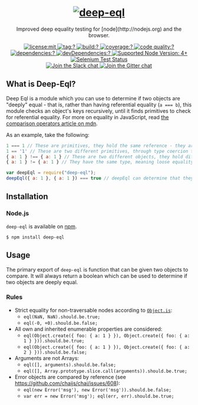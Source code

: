 <h1 align=center>
  <a href="http://chaijs.com" title="Chai Documentation">
    <img alt="deep-eql" src="https://raw.githubusercontent.com/chaijs/deep-eql/add-deep-eql-logo-readme/deep-eql-logo.svg"/>
  </a>
</h1>

<p align=center>
  Improved deep equality testing for [node](http://nodejs.org) and the browser.
</p>

<p align=center>
  <a href="./LICENSE">
    <img
      alt="license:mit"
      src="https://img.shields.io/badge/license-mit-green.svg?style=flat-square"
    />
  </a><a href="https://github.com/chaijs/deep-eql/releases">
    <img
      alt="tag:?"
      src="https://img.shields.io/github/tag/chaijs/deep-eql.svg?style=flat-square"
    />
  </a><a href="https://travis-ci.org/chaijs/deep-eql">
    <img
      alt="build:?"
      src="https://img.shields.io/travis/chaijs/deep-eql/master.svg?style=flat-square"
    />
  </a><a href="https://coveralls.io/r/chaijs/deep-eql">
    <img
      alt="coverage:?"
      src="https://img.shields.io/coveralls/chaijs/deep-eql/master.svg?style=flat-square"
    />
  </a><a href="https://www.npmjs.com/packages/deep-eql">
    <img
      alt="code quality:?"
      src="https://img.shields.io/codacy/6de187aa62274dbea6e69a3c27e798da.svg?style=flat-square"
    />
  </a><a href="https://www.npmjs.com/packages/deep-eql">
    <img
      alt="dependencies:?"
      src="https://img.shields.io/npm/dm/deep-eql.svg?style=flat-square"
    />
  </a><a href="">
    <img
      alt="devDependencies:?"
      src="https://img.shields.io/david/chaijs/deep-eql.svg?style=flat-square"
    />
  </a><a href="https://github.com/nodejs/LTS#lts-schedule1">
    <img
      alt="Supported Node Version: 4+"
      src="https://img.shields.io/badge/node-4+-43853d.svg?style=flat-square"
    />
  </a>
  <br/>
  <a href="https://saucelabs.com/u/chaijs-deep-eql">
    <img
      alt="Selenium Test Status"
      src="https://saucelabs.com/browser-matrix/chaijs-deep-eql.svg"
    />
  </a>
  <br>
  <a href="https://chai-slack.herokuapp.com/">
    <img
      alt="Join the Slack chat"
      src="https://img.shields.io/badge/slack-join%20chat-E2206F.svg?style=flat-square"
    />
  </a>
  <a href="https://gitter.im/chaijs/deep-eql">
    <img
      alt="Join the Gitter chat"
      src="https://img.shields.io/badge/gitter-join%20chat-D0104D.svg?style=flat-square"
    />
  </a>
</p>

## What is Deep-Eql?

Deep Eql is a module which you can use to determine if two objects are "deeply" equal - that is, rather than having referential equality (`a === b`), this module checks an object's keys recursively, until it finds primitives to check for referential equality. For more on equality in JavaScript, read [the comparison operators article on mdn](https://developer.mozilla.org/en-US/docs/Web/JavaScript/Reference/Operators/Comparison_Operators).

As an example, take the following:

```js
1 === 1 // These are primitives, they hold the same reference - they are strictly equal
1 == '1' // These are two different primitives, through type coercion they hold the same value - they are loosely equal
{ a: 1 } !== { a: 1 } // These are two different objects, they hold different references and so are not strictly equal - even though they hold the same values inside
{ a: 1 } != { a: 1 } // They have the same type, meaning loose equality performs the same check as strict equality - they are still not equal.

var deepEql = require("deep-eql");
deepEql({ a: 1 }, { a: 1 }) === true // deepEql can determine that they share the same keys and those keys share the same values, therefore they are deeply equal!
```

## Installation

### Node.js

`deep-eql` is available on [npm](http://npmjs.org).

    $ npm install deep-eql

## Usage

The primary export of `deep-eql` is function that can be given two objects to compare. It will always return a boolean which can be used to determine if two objects are deeply equal.

### Rules

- Strict equality for non-traversable nodes according to [`Object.is`](https://developer.mozilla.org/en-US/docs/Web/JavaScript/Reference/Global_Objects/Object/is):
  - `eql(NaN, NaN).should.be.true;`
  - `eql(-0, +0).should.be.false;`
- All own and inherited enumerable properties are considered:
  - `eql(Object.create({ foo: { a: 1 } }), Object.create({ foo: { a: 1 } })).should.be.true;`
  - `eql(Object.create({ foo: { a: 1 } }), Object.create({ foo: { a: 2 } })).should.be.false;`
- Arguments are not Arrays:
  - `eql([], arguments).should.be.false;`
  - `eql([], Array.prototype.slice.call(arguments)).should.be.true;`
- Error objects are compared by reference (see https://github.com/chaijs/chai/issues/608):
  - `eql(new Error('msg'), new Error('msg')).should.be.false;`
  - `var err = new Error('msg'); eql(err, err).should.be.true;`
